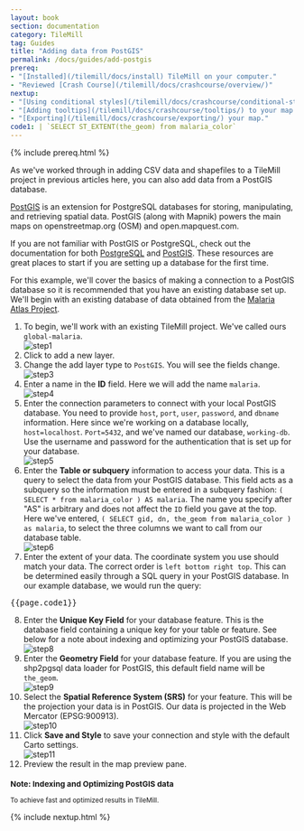 ```yaml
---
layout: book
section: documentation
category: TileMill
tag: Guides
title: "Adding data from PostGIS"
permalink: /docs/guides/add-postgis
prereq:
- "[Installed](/tilemill/docs/install) TileMill on your computer."
- "Reviewed [Crash Course](/tilemill/docs/crashcourse/overview/)"
nextup:
- "[Using conditional styles](/tilemill/docs/crashcourse/conditional-styles/) to control the appearance of points based on data."
- "[Adding tooltips](/tilemill/docs/crashcourse/tooltips/) to your map."
- "[Exporting](/tilemill/docs/crashcourse/exporting/) your map."
code1: | `SELECT ST_EXTENT(the_geom) from malaria_color`
---
```


{% include prereq.html %} 

As we've worked through in adding CSV data and shapefiles to a TileMill project in previous articles here, you can also add data from a PostGIS database. 

[PostGIS](http://postgis.refractions.net/) is an extension for PostgreSQL databases for storing, manipulating, and retrieving spatial data. PostGIS (along with Mapnik) powers the main maps on openstreetmap.org (OSM) and open.mapquest.com.  

If you are not familiar with PostGIS or PostgreSQL, check out the documentation for both [PostgreSQL](http://www.postgresql.org/) and [PostGIS](http://postgis.refractions.net). These resources are great places to start if you are setting up a database for the first time.

For this example, we'll cover the basics of making a connection to a PostGIS database so it is recommended that you have an existing database set up. We'll begin with an existing database of data obtained from the [Malaria Atlas Project](http://www.map.ox.ac.uk/). 


1. To begin, we'll work with an existing TileMill project. We've called ours `global-malaria`.  
![step1](/tilemill/assets/pages/addpostgis-1.png)  
2. Click to add a new layer.  
3. Change the add layer type to `PostGIS`. You will see the fields change.  
![step3](/tilemill/assets/pages/addpostgis-3.png)  
4. Enter a name in the **ID** field. Here we will add the name `malaria`.  
![step4](/tilemill/assets/pages/addpostgis-4.png)  
5. Enter the connection parameters to connect with your local PostGIS database. You need to provide `host`, `port`, `user`, `password`, and `dbname` information. Here since we're working on a database locally, `host=localhost`. `Port=5432`, and we've named our database, `working-db`. Use the username and password for the authentication that is set up for your database.  
![step5](/tilemill/assets/pages/addpostgis-5.png)  
6. Enter the **Table or subquery** information to access your data. This is a query to select the data from your PostGIS database. This field acts as a subquery so the information must be entered in a subquery fashion: `( SELECT * from malaria_color ) AS malaria`. The name you specify after "AS" is arbitrary and does not affect the `ID` field you gave at the top. Here we've entered, `( SELECT gid, dn, the_geom from malaria_color ) as malaria`, to select the three columns we want to call from our database table.  
![step6](/tilemill/assets/pages/addpostgis-6.png)  
7. Enter the extent of your data. The coordinate system you use should match your data. The correct order is `left bottom right top`. This can be determined easily through a SQL query in your PostGIS database. In our example database, we would run the query:
<pre>{{page.code1}}</pre>  
8. Enter the **Unique Key Field** for your database feature. This is the database field containing a unique key for your table or feature. See below for a note about indexing and optimizing your PostGIS database.  
![step8](/tilemill/assets/pages/addpostgis-8.png)  
9. Enter the **Geometry Field** for your database feature. If you are using the shp2pgsql data loader for PostGIS, this default field name will be `the_geom`.  
![step9](/tilemill/assets/pages/addpostgis-9.png)  
10. Select the **Spatial Reference System (SRS)** for your feature. This will be the projection your data is in PostGIS. Our data is projected in the Web Mercator (EPSG:900913).  
![step10](/tilemill/assets/pages/addpostgis-10.png)  
11. Click **Save and Style** to save your connection and style with the default Carto settings.  
![step11](/tilemill/assets/pages/addpostgis-11.png)  
12. Preview the result in the map preview pane.   

<small class='note' markdown='1'>
<h3>Note: Indexing and Optimizing PostGIS data</h3>
To achieve fast and optimized results in TileMill. 
</small>

{% include nextup.html %}
